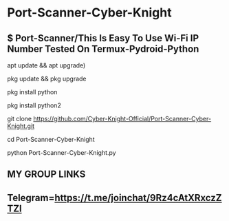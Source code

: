 # Port-Scanner-Cyber-Knight
$ Port-Scanner/This Is Easy To Use Wi-Fi IP Number Tested On Termux-Pydroid-Python
----------------------------------------------------------------------------------



apt update && apt upgrade)

pkg update && pkg upgrade

pkg install python

pkg install python2

git clone https://github.com/Cyber-Knight-Official/Port-Scanner-Cyber-Knight.git

cd Port-Scanner-Cyber-Knight

python Port-Scanner-Cyber-Knight.py

MY GROUP LINKS
----------------------------------------------------------------------------------
Telegram=https://t.me/joinchat/9Rz4cAtXRxczZTZl
----------------------------------------------------------------------------------
